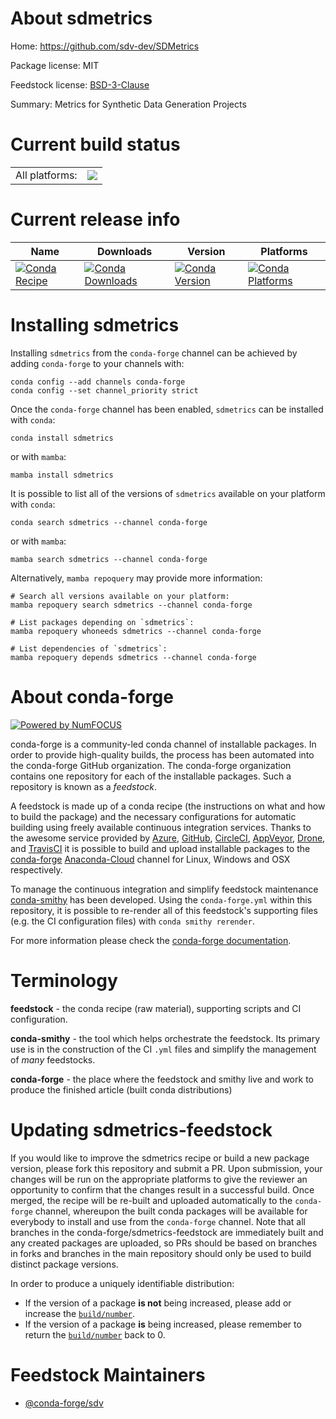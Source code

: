 About sdmetrics
===============

Home: https://github.com/sdv-dev/SDMetrics

Package license: MIT

Feedstock license: [BSD-3-Clause](https://github.com/conda-forge/sdmetrics-feedstock/blob/main/LICENSE.txt)

Summary: Metrics for Synthetic Data Generation Projects

Current build status
====================


<table><tr><td>All platforms:</td>
    <td>
      <a href="https://dev.azure.com/conda-forge/feedstock-builds/_build/latest?definitionId=14643&branchName=main">
        <img src="https://dev.azure.com/conda-forge/feedstock-builds/_apis/build/status/sdmetrics-feedstock?branchName=main">
      </a>
    </td>
  </tr>
</table>

Current release info
====================

| Name | Downloads | Version | Platforms |
| --- | --- | --- | --- |
| [![Conda Recipe](https://img.shields.io/badge/recipe-sdmetrics-green.svg)](https://anaconda.org/conda-forge/sdmetrics) | [![Conda Downloads](https://img.shields.io/conda/dn/conda-forge/sdmetrics.svg)](https://anaconda.org/conda-forge/sdmetrics) | [![Conda Version](https://img.shields.io/conda/vn/conda-forge/sdmetrics.svg)](https://anaconda.org/conda-forge/sdmetrics) | [![Conda Platforms](https://img.shields.io/conda/pn/conda-forge/sdmetrics.svg)](https://anaconda.org/conda-forge/sdmetrics) |

Installing sdmetrics
====================

Installing `sdmetrics` from the `conda-forge` channel can be achieved by adding `conda-forge` to your channels with:

```
conda config --add channels conda-forge
conda config --set channel_priority strict
```

Once the `conda-forge` channel has been enabled, `sdmetrics` can be installed with `conda`:

```
conda install sdmetrics
```

or with `mamba`:

```
mamba install sdmetrics
```

It is possible to list all of the versions of `sdmetrics` available on your platform with `conda`:

```
conda search sdmetrics --channel conda-forge
```

or with `mamba`:

```
mamba search sdmetrics --channel conda-forge
```

Alternatively, `mamba repoquery` may provide more information:

```
# Search all versions available on your platform:
mamba repoquery search sdmetrics --channel conda-forge

# List packages depending on `sdmetrics`:
mamba repoquery whoneeds sdmetrics --channel conda-forge

# List dependencies of `sdmetrics`:
mamba repoquery depends sdmetrics --channel conda-forge
```


About conda-forge
=================

[![Powered by
NumFOCUS](https://img.shields.io/badge/powered%20by-NumFOCUS-orange.svg?style=flat&colorA=E1523D&colorB=007D8A)](https://numfocus.org)

conda-forge is a community-led conda channel of installable packages.
In order to provide high-quality builds, the process has been automated into the
conda-forge GitHub organization. The conda-forge organization contains one repository
for each of the installable packages. Such a repository is known as a *feedstock*.

A feedstock is made up of a conda recipe (the instructions on what and how to build
the package) and the necessary configurations for automatic building using freely
available continuous integration services. Thanks to the awesome service provided by
[Azure](https://azure.microsoft.com/en-us/services/devops/), [GitHub](https://github.com/),
[CircleCI](https://circleci.com/), [AppVeyor](https://www.appveyor.com/),
[Drone](https://cloud.drone.io/welcome), and [TravisCI](https://travis-ci.com/)
it is possible to build and upload installable packages to the
[conda-forge](https://anaconda.org/conda-forge) [Anaconda-Cloud](https://anaconda.org/)
channel for Linux, Windows and OSX respectively.

To manage the continuous integration and simplify feedstock maintenance
[conda-smithy](https://github.com/conda-forge/conda-smithy) has been developed.
Using the ``conda-forge.yml`` within this repository, it is possible to re-render all of
this feedstock's supporting files (e.g. the CI configuration files) with ``conda smithy rerender``.

For more information please check the [conda-forge documentation](https://conda-forge.org/docs/).

Terminology
===========

**feedstock** - the conda recipe (raw material), supporting scripts and CI configuration.

**conda-smithy** - the tool which helps orchestrate the feedstock.
                   Its primary use is in the construction of the CI ``.yml`` files
                   and simplify the management of *many* feedstocks.

**conda-forge** - the place where the feedstock and smithy live and work to
                  produce the finished article (built conda distributions)


Updating sdmetrics-feedstock
============================

If you would like to improve the sdmetrics recipe or build a new
package version, please fork this repository and submit a PR. Upon submission,
your changes will be run on the appropriate platforms to give the reviewer an
opportunity to confirm that the changes result in a successful build. Once
merged, the recipe will be re-built and uploaded automatically to the
`conda-forge` channel, whereupon the built conda packages will be available for
everybody to install and use from the `conda-forge` channel.
Note that all branches in the conda-forge/sdmetrics-feedstock are
immediately built and any created packages are uploaded, so PRs should be based
on branches in forks and branches in the main repository should only be used to
build distinct package versions.

In order to produce a uniquely identifiable distribution:
 * If the version of a package **is not** being increased, please add or increase
   the [``build/number``](https://docs.conda.io/projects/conda-build/en/latest/resources/define-metadata.html#build-number-and-string).
 * If the version of a package **is** being increased, please remember to return
   the [``build/number``](https://docs.conda.io/projects/conda-build/en/latest/resources/define-metadata.html#build-number-and-string)
   back to 0.

Feedstock Maintainers
=====================

* [@conda-forge/sdv](https://github.com/conda-forge/sdv/)

